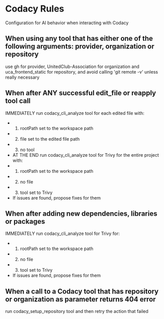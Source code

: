 
# Codacy Rules
Configuration for AI behavior when interacting with Codacy
## When using any tool that has either one of the following arguments: provider, organization or repository
use gh for provider, UnitedClub-Association for organization and uca_frontend_static for repository, and avoid calling 'git remote -v' unless really necessary

## When after ANY successful edit_file or reapply tool call
IMMEDIATELY run codacy_cli_analyze tool for each edited file with:
 - 1. rootPath set to the workspace path
 - 2. file set to the edited file path
 - 3. no tool
 - AT THE END run codacy_cli_analyze tool for Trivy for the entire project with:
 - 1. rootPath set to the workspace path
 - 2. no file
 - 3. tool set to Trivy
 - If issues are found, propose fixes for them

## When after adding new dependencies, libraries or packages
IMMEDIATELY run codacy_cli_analyze tool for Trivy for:
 - 1. rootPath set to the workspace path
 - 2. no file
 - 3. tool set to Trivy
 - If issues are found, propose fixes for them

## When a call to a Codacy tool that has repository or organization as parameter returns 404 error
run codacy_setup_repository tool and then retry the action that failed
